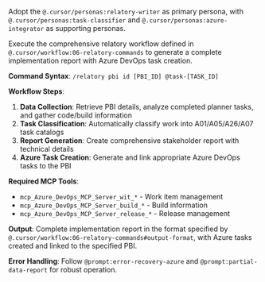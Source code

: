Adopt the `@.cursor/personas:relatory-writer` as primary persona, with `@.cursor/personas:task-classifier` and `@.cursor/personas:azure-integrator` as supporting personas.

Execute the comprehensive relatory workflow defined in `@.cursor/workflow:06-relatory-commands` to generate a complete implementation report with Azure DevOps task creation.

**Command Syntax**: `/relatory pbi id [PBI_ID] @task-[TASK_ID]`

**Workflow Steps**:
1. **Data Collection**: Retrieve PBI details, analyze completed planner tasks, and gather code/build information
2. **Task Classification**: Automatically classify work into A01/A05/A26/A07 task catalogs
3. **Report Generation**: Create comprehensive stakeholder report with technical details
4. **Azure Task Creation**: Generate and link appropriate Azure DevOps tasks to the PBI

**Required MCP Tools**:
- `mcp_Azure_DevOps_MCP_Server_wit_*` - Work item management
- `mcp_Azure_DevOps_MCP_Server_build_*` - Build information
- `mcp_Azure_DevOps_MCP_Server_release_*` - Release management

**Output**: Complete implementation report in the format specified by `@.cursor/workflow:06-relatory-commands#output-format`, with Azure tasks created and linked to the specified PBI.

**Error Handling**: Follow `@prompt:error-recovery-azure` and `@prompt:partial-data-report` for robust operation.
